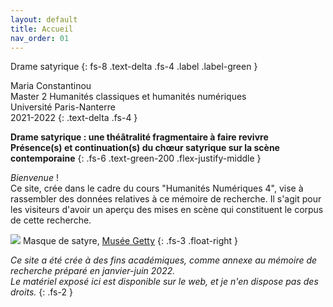```yaml
---
layout: default
title: Accueil
nav_order: 01
---
```

Drame satyrique
{: fs-8 .text-delta .fs-4 .label  .label-green }


Maria Constantinou\
Master 2 Humanités classiques et humanités numériques\
Université Paris-Nanterre\
2021-2022
{: .text-delta .fs-4 }


**Drame satyrique : une théâtralité fragmentaire à faire revivre\
Présence(s) et continuation(s) du chœur satyrique sur la scène contemporaine**
{: .fs-6 	.text-green-200 .flex-justify-middle }



*Bienvenue* !\
Ce site, crée dans le cadre du cours "Humanités Numériques 4", vise à rassembler des données relatives à ce mémoire de recherche. Il s'agit pour les visiteurs d'avoir un aperçu des mises en scène qui constituent le corpus de cette recherche.





![](../assets/images/satyr.jpg)
Masque de satyre, [Musée Getty](https://www.getty.edu/art/collection/objects/32043/unknown-maker-mask-of-a-satyr-greek-sicilian-200-100-bc/)
{: .fs-3  .float-right }



*Ce site a été crée à des fins académiques, comme annexe au mémoire de recherche préparé en janvier-juin 2022.\
Le matériel exposé ici est disponible sur le web, et je n'en dispose pas des droits.*
{: .fs-2 }
